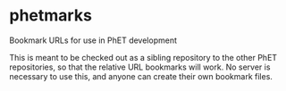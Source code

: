 phetmarks
=========

Bookmark URLs for use in PhET development

This is meant to be checked out as a sibling repository to the other PhET repositories, so that the relative URL
bookmarks will work. No server is necessary to use this, and anyone can create their own bookmark files.
